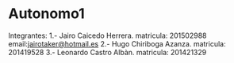 ﻿# Autonomo1
Integrantes:
1.- Jairo Caicedo Herrera.  matricula: 201502988 email:jairotaker@hotmail.es
2.- Hugo Chiriboga Azanza.  matricula: 201419528
3.- Leonardo Castro Albàn.  matricula: 201421329
